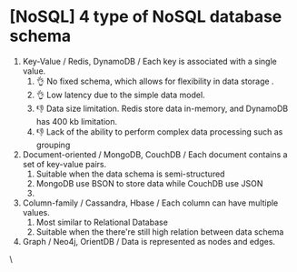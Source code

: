 # \[NoSQL] 4 type of NoSQL database schema

1. Key-Value / Redis, DynamoDB / Each key is associated with a single value.&#x20;
   1. 👌 No fixed schema, which allows for flexibility in data storage .
   2. 👌 Low latency due to the simple data model.
   3. 👎 Data size limitation. Redis store data in-memory, and DynamoDB has 400 kb limitation.
   4. 👎 Lack of the ability to perform complex data processing such as grouping
2. Document-oriented / MongoDB, CouchDB / Each document contains a set of key-value pairs.&#x20;
   1. Suitable when the data schema is semi-structured&#x20;
   2. MongoDB use BSON to store data while CouchDB use JSON
   3.
3. Column-family / Cassandra, Hbase / Each column can have multiple values.&#x20;
   1. Most similar to Relational Database&#x20;
   2. Suitable when the there're still high relation between data schema
4. Graph / Neo4j, OrientDB / Data is represented as nodes and edges.&#x20;

\
